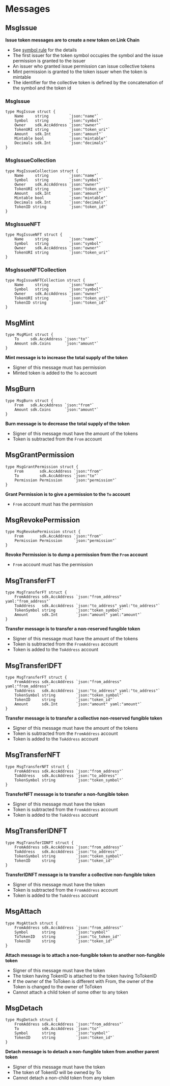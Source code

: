 # Messages
## MsgIssue

**Issue token messages are to create a new token on Link Chain**
- See [symbol rule](01_concept.md#rule-for-defining-symbols) for the details
- The first issuer for the token symbol occupies the symbol and the issue permission is granted to the issuer
- An issuer who granted issue permission can issue collective tokens
- Mint permission is granted to the token issuer when the token is mintable
- The identifier for the collective token is defined by the concatenation of the symbol and the token id

### MsgIssue
```golang
type MsgIssue struct {
	Name     string         `json:"name"`
	Symbol   string         `json:"symbol"`
	Owner    sdk.AccAddress `json:"owner"`
	TokenURI string         `json:"token_uri"`
	Amount   sdk.Int        `json:"amount"`
	Mintable bool           `json:"mintable"`
	Decimals sdk.Int        `json:"decimals"`
}
```

### MsgIssueCollection
```golang
type MsgIssueCollection struct {
	Name     string         `json:"name"`
	Symbol   string         `json:"symbol"`
	Owner    sdk.AccAddress `json:"owner"`
	TokenURI string         `json:"token_uri"`
	Amount   sdk.Int        `json:"amount"`
	Mintable bool           `json:"mintable"`
	Decimals sdk.Int        `json:"decimals"`
	TokenID string          `json:"token_id"`
}
```


### MsgIssueNFT
```golang
type MsgIssueNFT struct {
	Name     string         `json:"name"`
	Symbol   string         `json:"symbol"`
	Owner    sdk.AccAddress `json:"owner"`
	TokenURI string         `json:"token_uri"`
}
```
### MsgIssueNFTCollection
```golang
type MsgIssueNFTCollection struct {
	Name     string         `json:"name"`
	Symbol   string         `json:"symbol"`
	Owner    sdk.AccAddress `json:"owner"`
	TokenURI string         `json:"token_uri"`
	TokenID string          `json:"token_id"`
}
```


## MsgMint

```golang
type MsgMint struct {
	To     sdk.AccAddress `json:"to"`
	Amount sdk.Coins      `json:"amount"`
}
```

**Mint message is to increase the total supply of the token**
- Signer of this message must has permission 
- Minted token is added to the `To` account

## MsgBurn

```golang
type MsgBurn struct {
	From   sdk.AccAddress `json:"from"`
	Amount sdk.Coins      `json:"amount"`
}
```
**Burn message is to decrease the total supply of the token**
- Signer of this message must have the amount of the tokens
- Token is subtracted from the `From` account 

## MsgGrantPermission

```golang
type MsgGrantPermission struct {
	From       sdk.AccAddress `json:"from"`
	To         sdk.AccAddress `json:"to"`
	Permission Permission     `json:"permission"`
}
```

**Grant Permission is to give a permission to the `To` account**
- `From` account must has the permission

## MsgRevokePermission

```golang
type MsgRevokePermission struct {
	From       sdk.AccAddress `json:"from"`
	Permission Permission     `json:"permission"`
}
```

**Revoke Permission is to dump a permission from the `From` account**
- `From` account must has the permission


## MsgTransferFT

```golang
type MsgTransferFT struct {
	FromAddress sdk.AccAddress `json:"from_address" yaml:"from_address"`
	ToAddress   sdk.AccAddress `json:"to_address" yaml:"to_address"`
	TokenSymbol string         `json:"token_symbol"`
	Amount      sdk.Int        `json:"amount" yaml:"amount"`
}
```

**Transfer message is to transfer a non-reserved fungible token**
- Signer of this message must have the amount of the tokens
- Token is subtracted from the `FromAddress` account
- Token is added to the `ToAddress` account


## MsgTransferIDFT

```golang
type MsgTransferFT struct {
	FromAddress sdk.AccAddress `json:"from_address" yaml:"from_address"`
	ToAddress   sdk.AccAddress `json:"to_address" yaml:"to_address"`
	TokenSymbol string         `json:"token_symbol"`
	TokenID     string         `json:"token_id"`
	Amount      sdk.Int        `json:"amount" yaml:"amount"`
}
```

**Transfer message is to transfer a collective non-reserved fungible token**
- Signer of this message must have the amount of the tokens
- Token is subtracted from the `FromAddress` account
- Token is added to the `ToAddress` account


## MsgTransferNFT

```golang
type MsgTransferNFT struct {
	FromAddress sdk.AccAddress `json:"from_address"`
	ToAddress   sdk.AccAddress `json:"to_address"`
	TokenSymbol string         `json:"token_symbol"`
}
```

**TransferNFT message is to transfer a non-fungible token**
- Signer of this message must have the token
- Token is subtracted from the `FromAddress` account
- Token is added to the `ToAddress` account


## MsgTransferIDNFT

```golang
type MsgTransferIDNFT struct {
	FromAddress sdk.AccAddress `json:"from_address"`
	ToAddress   sdk.AccAddress `json:"to_address"`
	TokenSymbol string         `json:"token_symbol"`
	TokenID     string         `json:"token_id"`
}
```

**TransferIDNFT message is to transfer a collective non-fungible token**
- Signer of this message must have the token
- Token is subtracted from the `FromAddress` account
- Token is added to the `ToAddress` account


## MsgAttach

```golang
type MsgAttach struct {
	FromAddress sdk.AccAddress `json:"from_address"`
	Symbol      string         `json:"symbol"`
	ToTokenID   string         `json:"to_token_id"`
	TokenID     string         `json:"token_id"`
}
```

**Attach message is to attach a non-fungible token to another non-fungible token**
- Signer of this message must have the token
- The token having TokenID is attached to the token having ToTokenID
- If the owner of the ToToken is different with From, the owner of the Token is changed to the owner of ToToken
- Cannot attach a child token of some other to any token


## MsgDetach

```golang
type MsgDetach struct {
	FromAddress sdk.AccAddress `json:"from_address"`
	To          sdk.AccAddress `json:"to"`
	Symbol      string         `json:"symbol"`
	TokenID     string         `json:"token_id"`
}
```

**Detach message is to detach a non-fungible token from another parent token**
- Signer of this message must have the token
- The token of TokenID will be owned by To
- Cannot detach a non-child token from any token
